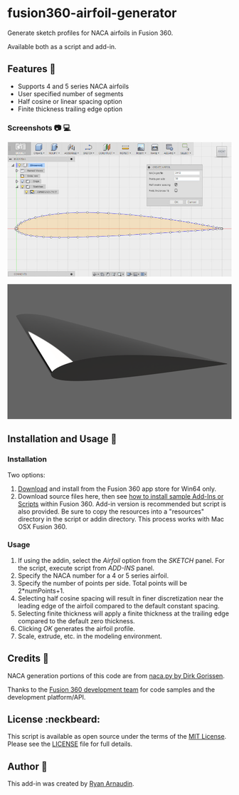 # fusion360-airfoil-generator

Generate sketch profiles for NACA airfoils in Fusion 360.

Available both as a script and add-in.

## Features :rocket:

- Supports 4 and 5 series NACA airfoils
- User specified number of segments
- Half cosine or linear spacing option
- Finite thickness trailing edge option

### Screenshots :camera: :computer:

![NACA Airfoil Generator](resources/app_screenshot_v1.jpg?raw=true "NACA Airfoil Generator")

![NACA Airfoil Rendering](resources/airfoil_rendering_v1.png?raw=true "NACA Airfoil Rendering")

## Installation and Usage :floppy_disk:

### Installation

Two options:

1. [Download](https://apps.autodesk.com/FUSION/en/Detail/Index?id=appstore.exchange.autodesk.com%3afusion360airfoilgenerator_windows64%3aen) and install from the Fusion 360 app store for Win64 only.
2. Download source files here, then see [how to install sample Add-Ins or Scripts](https://rawgit.com/AutodeskFusion360/AutodeskFusion360.github.io/master/Installation.html) within Fusion 360. Add-in version is recommended but script is also provided.  Be sure to copy the resources into a "resources" directory in the script or addin directory.  This process works with Mac OSX Fusion 360.

### Usage

1. If using the addin, select the *Airfoil* option from the *SKETCH* panel. For the script, execute script from *ADD-INS* panel.
2. Specify the NACA number for a 4 or 5 series airfoil.
3. Specify the number of points per side. Total points will be 2*numPoints+1. 
4. Selecting half cosine spacing will result in finer discretization near the leading edge of the airfoil compared to the default constant spacing. 
5. Selecting finite thickness will apply a finite thickness at the trailing edge compared to the default zero thickness.
6. Clicking *OK* generates the airfoil profile.
7. Scale, extrude, etc. in the modeling environment. 

## Credits :raised_hands:

NACA generation portions of this code are from [naca.py by Dirk Gorissen](https://github.com/dgorissen/naca). 

Thanks to the [Fusion 360 development team](https://github.com/AutodeskFusion360) for code samples and the development platform/API. 

## License :neckbeard:

This script is available as open source under the terms of the [MIT License](http://opensource.org/licenses/MIT). Please see the [LICENSE](https://raw.githubusercontent.com/arnaudin/fusion360-airfoil-generator/master/LICENSE) file for full details.

## Author :pencil:
This add-in was created by [Ryan Arnaudin](http://ryanarnaudin.com).
